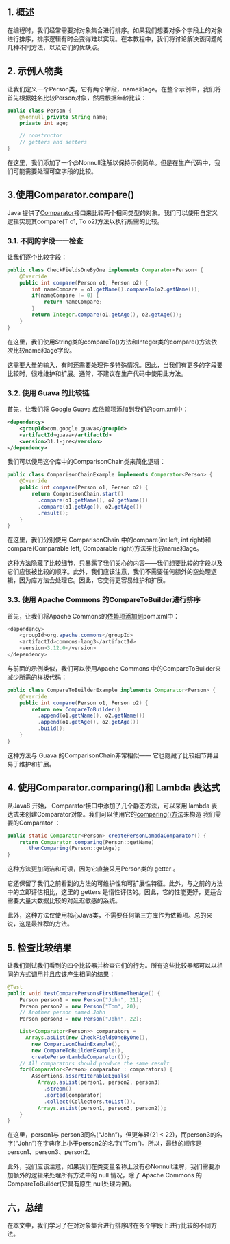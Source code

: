 ## 1. 概述

在编程时，我们经常需要对对象集合进行排序。如果我们想要对多个字段上的对象进行排序，排序逻辑有时会变得难以实现。在本教程中，我们将讨论解决该问题的几种不同方法，以及它们的优缺点。

## 2. 示例人物类

让我们定义一个Person类，它有两个字段，name和age。在整个示例中，我们将首先根据姓名比较Person对象，然后根据年龄比较：

```java
public class Person {
    @Nonnull private String name;
    private int age;

    // constructor
    // getters and setters
}
```

在这里，我们添加了一个@Nonnull注解以保持示例简单。但是在生产代码中，我们可能需要处理可空字段的比较。

## 3.使用Comparator.compare()

Java 提供了[Comparator](https://www.baeldung.com/java-comparator-comparable)接口来比较两个相同类型的对象。我们可以使用自定义逻辑实现其compare(T o1, To o2)方法以执行所需的比较。

### 3.1. 不同的字段一一检查

让我们逐个比较字段：

```java
public class CheckFieldsOneByOne implements Comparator<Person> {
    @Override
    public int compare(Person o1, Person o2) {
        int nameCompare = o1.getName().compareTo(o2.getName());
        if(nameCompare != 0) {
            return nameCompare;
        }
        return Integer.compare(o1.getAge(), o2.getAge());
    }
}
```

在这里，我们使用String类的compareTo()方法和Integer类的compare()方法依次比较name和age字段。

这需要大量的输入，有时还需要处理许多特殊情况。因此，当我们有更多的字段要比较时，很难维护和扩展。通常，不建议在生产代码中使用此方法。

### 3.2. 使用 Guava 的比较链

首先，让我们将 Google Guava 库[依赖](https://search.maven.org/artifact/com.google.guava/guava-bom/31.1-jre/pom)项添加到我们的pom.xml中：

```xml
<dependency>
    <groupId>com.google.guava</groupId>
    <artifactId>guava</artifactId>
    <version>31.1-jre</version>
</dependency>
```

我们可以使用这个库中的ComparisonChain类来简化逻辑：

```java
public class ComparisonChainExample implements Comparator<Person> {
    @Override
    public int compare(Person o1, Person o2) {
        return ComparisonChain.start()
          .compare(o1.getName(), o2.getName())
          .compare(o1.getAge(), o2.getAge())
          .result();
    }
}
```

在这里，我们分别使用 ComparisonChain 中的compare(int left, int right)和compare(Comparable<?> left, Comparable<?> right)方法来比较name和age。

这种方法隐藏了比较细节，只暴露了我们关心的内容——我们想要比较的字段以及它们应该被比较的顺序。此外，我们应该注意，我们不需要任何额外的空处理逻辑，因为库方法会处理它。因此，它变得更容易维护和扩展。

### 3.3. 使用 Apache Commons 的CompareToBuilder进行排序

首先，让我们将Apache Commons的[依赖项添加到](https://search.maven.org/artifact/org.apache.commons/commons-lang3/3.12.0/jar)pom.xml中：

```java
<dependency>
    <groupId>org.apache.commons</groupId>
    <artifactId>commons-lang3</artifactId>
    <version>3.12.0</version>
</dependency>
```

与前面的示例类似，我们可以使用Apache Commons 中的CompareToBuilder来减少所需的样板代码：

```java
public class CompareToBuilderExample implements Comparator<Person> {
    @Override
    public int compare(Person o1, Person o2) {
        return new CompareToBuilder()
          .append(o1.getName(), o2.getName())
          .append(o1.getAge(), o2.getAge())
          .build();
    }
}
```

这种方法与 Guava 的ComparisonChain非常相似—— 它也隐藏了比较细节并且易于维护和扩展。

## 4. 使用Comparator.comparing()和 Lambda 表达式

从Java8 开始， Comparator接口中添加了几个静态方法，可以采用 lambda 表达式来创建Comparator对象。我们可以使用它的[comparing()](https://www.baeldung.com/java-8-comparator-comparing)[方法](https://www.baeldung.com/java-8-comparator-comparing)来构造 我们需要的Comparator ：

```java
public static Comparator<Person> createPersonLambdaComparator() {
    return Comparator.comparing(Person::getName)
      .thenComparing(Person::getAge);
}
```

这种方法更加简洁和可读，因为它直接采用Person类的 getter 。

它还保留了我们之前看到的方法的可维护性和可扩展性特征。此外，与之前的方法中的立即评估相比，这里的 getters 是惰性评估的。因此，它的性能更好，更适合需要大量大数据比较的对延迟敏感的系统。

此外，这种方法仅使用核心Java类，不需要任何第三方库作为依赖项。总的来说，这是最推荐的方法。

## 5. 检查比较结果

让我们测试我们看到的四个比较器并检查它们的行为。所有这些比较器都可以以相同的方式调用并且应该产生相同的结果：

```java
@Test
public void testComparePersonsFirstNameThenAge() {
    Person person1 = new Person("John", 21);
    Person person2 = new Person("Tom", 20);
    // Another person named John
    Person person3 = new Person("John", 22);

    List<Comparator<Person>> comparators =
      Arrays.asList(new CheckFieldsOneByOne(),
        new ComparisonChainExample(),
        new CompareToBuilderExample(),
        createPersonLambdaComparator());
    // All comparators should produce the same result
    for(Comparator<Person> comparator : comparators) {
        Assertions.assertIterableEquals(
          Arrays.asList(person1, person2, person3)
            .stream()
            .sorted(comparator)
            .collect(Collectors.toList()),
          Arrays.asList(person1, person3, person2));
    }
}
```

在这里，person1与 person3同名(“John”)，但更年轻(21 < 22)，而person3的名字(“John”)在字典序上小于person2的名字(“Tom”)。所以，最终的顺序是person1、person3、person2。

此外，我们应该注意，如果我们在类变量名称上没有@Nonnull注解，我们需要添加额外的逻辑来处理所有方法中的 null 情况，除了 Apache Commons 的CompareToBuilder(它具有原生 null处理内置)。

## 六，总结

在本文中，我们学习了在对对象集合进行排序时在多个字段上进行比较的不同方法。